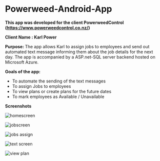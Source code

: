 # Powerweed-Android-App

<b>This app was developed for the client PowerweedControl (https://www.powerweedcontrol.co.nz/)</b>

<b> Client Name : Karl Power</b>

<b> Purpose: </b>
The app allows Karl to assign jobs to employees and send out automated text message informing them about the job details for the next day.
The app is accompanied by a ASP.net-SQL server backend hosted on Microsoft Azure.

<b> Goals of the app: </b>
- To automate the sending of the text messages
- To assign Jobs to employees
- To view plans or create plans for the future dates 
- To mark employees as Available / Unavailable

<b> Screenshots </b>

![homescreen](https://user-images.githubusercontent.com/1042107/33244970-310ca6e4-d366-11e7-9ca8-1c41c5c2840a.JPG)

![jobscreen](https://user-images.githubusercontent.com/1042107/33244983-47e30fca-d366-11e7-9804-3288d3860fc7.JPG)

![jobs assign](https://user-images.githubusercontent.com/1042107/33244984-4af67436-d366-11e7-8290-bb34aa9ae00c.JPG)

![text screen](https://user-images.githubusercontent.com/1042107/33244985-4da57376-d366-11e7-8a85-3ea0419bc61e.JPG)

![view plan](https://user-images.githubusercontent.com/1042107/33244987-4f96885a-d366-11e7-8300-031f9d3f10b8.JPG)




